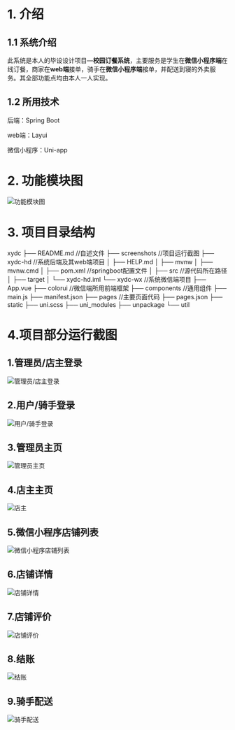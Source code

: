 

# 1. 介绍

## 1.1 系统介绍

​		此系统是本人的毕设设计项目—**校园订餐系统**，主要服务是学生在**微信小程序端**在线订餐，商家在**web端**接单，骑手在**微信小程序端**接单，并配送到寝的外卖服务。其全部功能点均由本人一人实现。

## 1.2 所用技术

后端：Spring Boot

web端：Layui

微信小程序：Uni-app

# 2. 功能模块图

![功能模块图](E:\Code\xydc\screenshots\functional_module.png)

# 3. 项目目录结构

xydc
├── README.md	//自述文件
├── screenshots	//项目运行截图
├── xydc-hd	//系统后端及其web端项目
│   ├── HELP.md
│   ├── mvnw
│   ├── mvnw.cmd
│   ├── pom.xml	//springboot配置文件
│   ├── src	//源代码所在路径
│   ├── target
│   └── xydc-hd.iml
└── xydc-wx	//系统微信端项目
    ├── App.vue
    ├── colorui	//微信端所用前端框架
    ├── components	//通用组件
    ├── main.js
    ├── manifest.json
    ├── pages	//主要页面代码
    ├── pages.json
    ├── static
    ├── uni.scss
    ├── uni_modules
    ├── unpackage
    └── util

# 4.项目部分运行截图

## 1.管理员/店主登录

![管理员/店主登录](https://github.com/yisnsiy/xydc/screenshots/web_login.png)

## 2.用户/骑手登录

![用户/骑手登录](https://github.com/yisnsiy/xydc/screenshots/wx_login.jpg)

## 3.管理员主页

![管理员主页](https://github.com/yisnsiy/xydc/screenshots/admin_home.png)

## 4.店主主页

![店主](https://github.com/yisnsiy/xydc/screenshots/store_home.png)

## 5.微信小程序店铺列表

![微信小程序店铺列表](https://github.com/yisnsiy/xydc/screenshots/store_list.jpg)

## 6.店铺详情

![店铺详情](https://github.com/yisnsiy/xydc/screenshots/store_detail.jpg)

## 7.店铺评价

![店铺评价](https://github.com/yisnsiy/xydc/screenshots/store_evaluate.jpg)

## 8.结账

![结账](https://github.com/yisnsiy/xydc/screenshots/buy.jpg)

## 9.骑手配送

![骑手配送](https://github.com/yisnsiy/xydc/screenshots/delivery.jpg)

